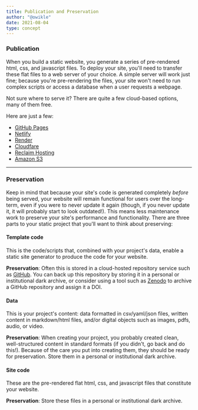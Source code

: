```yaml
---
title: Publication and Preservation
author: "@owikle"
date: 2021-08-04
type: concept
---
```


### Publication

When you build a static website, you generate a series of pre-rendered html, css, and javascript files. To deploy your site, you'll need to transfer these flat files to a web server of your choice. A simple server will work just fine; because you're pre-rendering the files, your site won't need to run complex scripts or access a database when a user requests a webpage.

Not sure where to serve it? There are quite a few cloud-based options, many of them free. 

Here are just a few:

- [GitHub Pages](https://pages.github.com/)
- [Netlify](https://www.netlify.com/)
- [Render](https://render.com/)
- [Cloudfare](https://www.cloudflare.com/)
- [Reclaim Hosting](https://reclaimhosting.com/)
- [Amazon S3](https://docs.aws.amazon.com/AmazonS3/latest/userguide/WebsiteHosting.html)

---

### Preservation

Keep in mind that because your site's code is generated completely *before* being served, your website will remain functional for users over the long-term, even if you were to never update it again (though, if you never update it, it will probably start to look outdated!). This means less maintenance work to preserve your site's performance and functionality. There are three parts to your static project that you'll want to think about preserving:

#### Template code

This is the code/scripts that, combined with your project's data, enable a static site generator to produce the code for your website.

**Preservation**: Often this is stored in a cloud-hosted repository service such as [GitHub](https://github.com/). You can back up this repository by storing it in a personal or institutional dark archive, or consider using a tool such as [Zenodo](https://guides.github.com/activities/citable-code/) to archive a GitHub repository and assign it a DOI.

#### Data

This is your project's content: data formatted in csv/yaml/json files, written content in markdown/html files, and/or digital objects such as images, pdfs, audio, or video.

**Preservation**: When creating your project, you probably created clean, well-structured content in standard formats (if you didn't, go back and do this!). Because of the care you put into creating them, they should be ready for preservation. Store them in a personal or institutional dark archive.

#### Site code

These are the pre-rendered flat html, css, and javascript files that constitute your website.

**Preservation**: Store these files in a personal or institutional dark archive.

